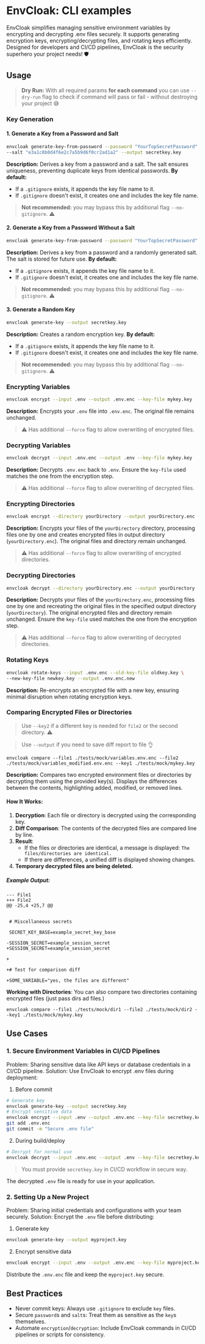 
# EnvCloak: CLI examples

EnvCloak simplifies managing sensitive environment variables by encrypting and decrypting .env files securely. It supports generating encryption keys, encrypting/decrypting files, and rotating keys efficiently. Designed for developers and CI/CD pipelines, EnvCloak is the security superhero your project needs! 🛡️

## Usage

> **Dry Run:** With all required params **for each command** you can use `--dry-run` flag to check if command will pass or fail - without destroying your project 😅

### Key Generation

#### 1. Generate a Key from a Password and Salt

```bash
envcloak generate-key-from-password --password "YourTopSecretPassword" \
--salt "e3a1c8b0d4f6e2c7a5b9d6f0cr2ad1a2" --output secretkey.key
```

**Description:** Derives a key from a password and a salt. The salt ensures uniqueness, preventing duplicate keys from identical passwords.
**By default:**
* If a `.gitignore` exists, it appends the key file name to it.
* If `.gitignore` doesn't exist, it creates one and includes the key file name.

> **Not recommended:** you may bypass this by additional flag `--no-gitignore`. ⚠

#### 2. Generate a Key from a Password Without a Salt

```bash
envcloak generate-key-from-password --password "YourTopSecretPassword" --output secretkey.key
```

**Description:** Derives a key from a password and a randomly generated salt. The salt is stored for future use.
**By default:**
* If a `.gitignore` exists, it appends the key file name to it.
* If `.gitignore` doesn't exist, it creates one and includes the key file name.

> **Not recommended:** you may bypass this by additional flag `--no-gitignore`. ⚠

#### 3. Generate a Random Key

```bash
envcloak generate-key --output secretkey.key
```

**Description:** Creates a random encryption key.
**By default:**
* If a `.gitignore` exists, it appends the key file name to it.
* If `.gitignore` doesn't exist, it creates one and includes the key file name.

> **Not recommended:** you may bypass this by additional flag `--no-gitignore`. ⚠

### Encrypting Variables

```bash
envcloak encrypt --input .env --output .env.enc --key-file mykey.key
```

**Description:** Encrypts your `.env` file into `.env.enc`. The original file remains unchanged.
> ⚠️  Has additional `--force` flag to allow overwriting of encrypted files.

### Decrypting Variables

```bash
envcloak decrypt --input .env.enc --output .env --key-file mykey.key
```

**Description:** Decrypts `.env.enc` back to `.env`. Ensure the `key-file` used matches the one from the encryption step.
> ⚠️  Has additional `--force` flag to allow overwriting of decrypted files.

### Encrypting Directories

```bash
envcloak encrypt --directory yourDirectory --output yourDirectory.enc --key-file mykey.key
```
**Description:** Encrypts your  files of the `yourDirectory` directory,  processing files one by one and creates encrypted files in output directory (`yourDirectory.enc`). The original files and directory remain unchanged.
> ⚠️  Has additional `--force` flag to allow overwriting of encrypted directories.

### Decrypting Directories

```bash
envcloak decrypt --directory yourDirectory.enc --output yourDirectory --key-file mykey.key
```
**Description:** Decrypts  your  files of the `yourDirectory.enc`, processing files one by one and recreating the original files in the specified output directory (`yourDirectory`). The original encrypted files and directory remain unchanged. Ensure the `key-file` used matches the one from the encryption step.
> ⚠️  Has additional `--force` flag to allow overwriting of decrypted directories.

### Rotating Keys

```bash
envcloak rotate-keys --input .env.enc --old-key-file oldkey.key \
--new-key-file newkey.key --output .env.enc.new
```

**Description:** Re-encrypts an encrypted file with a new key, ensuring minimal disruption when rotating encryption keys.

### Comparing Encrypted Files or Directories

> Use `--key2` if a different key is needed for `file2` or the second directory. ⚠️

> Use `--output` if you need to save diff report to file 👌

```
envcloak compare --file1 ./tests/mock/variables.env.enc --file2 ./tests/mock/variables_modified.env.enc --key1 ./tests/mock/mykey.key
```

**Description:** Compares two encrypted environment files or directories by decrypting them using the provided key(s). Displays the differences between the contents, highlighting added, modified, or removed lines.


#### **How It Works:**
1. **Decryption**: Each file or directory is decrypted using the corresponding key.
2. **Diff Comparison**: The contents of the decrypted files are compared line by line.
3. **Result**:
   - If the files or directories are identical, a message is displayed: `The files/directories are identical.`
   - If there are differences, a unified diff is displayed showing changes.
4. **Temporary decrypted files are being deleted.**

##### **Example Output**:
```
--- File1
+++ File2
@@ -25,4 +25,7 @@
 

 # Miscellaneous secrets

 SECRET_KEY_BASE=example_secret_key_base

-SESSION_SECRET=example_session_secret
+SESSION_SECRET=example_session_secret

+

+# Test for comparison diff

+SOME_VARIABLE="yes, the files are different"
```

**Working with Directories**: You can also compare two directories containing encrypted files (just pass dirs ad files.)

```
envcloak compare --file1 ./tests/mock/dir1 --file2 ./tests/mock/dir2 --key1 ./tests/mock/mykey.key
```

## Use Cases

### 1. Secure Environment Variables in CI/CD Pipelines

Problem: Sharing sensitive data like API keys or database credentials in a CI/CD pipeline.
Solution: Use EnvCloak to encrypt .env files during deployment:

1. Before commit
```bash
# Generate key
envcloak generate-key --output secretkey.key
# Encrypt sensitive data
envcloak encrypt --input .env --output .env.enc --key-file secretkey.key
git add .env.enc
git commit -m "Secure .env file"
```
2. During build/deploy
```bash
# Decrypt for normal use
envcloak decrypt --input .env.enc --output .env --key-file secretkey.key
```
> You must provide `secretkey.key` in CI/CD workflow in secure way.

The decrypted `.env` file is ready for use in your application.

### 2. Setting Up a New Project

Problem: Sharing initial credentials and configurations with your team securely.
Solution: Encrypt the `.env` file before distributing:

1. Generate key
```bash
envcloak generate-key --output myproject.key
```
2. Encrypt sensitive data
```bash
envcloak encrypt --input .env --output .env.enc --key-file myproject.key
```
Distribute the `.env.enc` file and keep the `myproject.key` secure.

## Best Practices

* Never commit keys: Always use `.gitignore` to exclude `key` files.
* Secure `password`s and `salt`s: Treat them as sensitive as the `key`s themselves.
* Automate `encryption`/`decryption`: Include EnvCloak commands in CI/CD pipelines or scripts for consistency.
